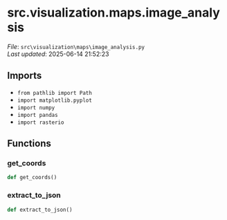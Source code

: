 # src.visualization.maps.image_analysis

*File*: `src\visualization\maps\image_analysis.py`  
*Last updated*: 2025-06-14 21:52:23

## Imports

- `from pathlib import Path`  
- `import matplotlib.pyplot`  
- `import numpy`  
- `import pandas`  
- `import rasterio`  

## Functions

### get_coords

```python
def get_coords()
```

### extract_to_json

```python
def extract_to_json()
```

